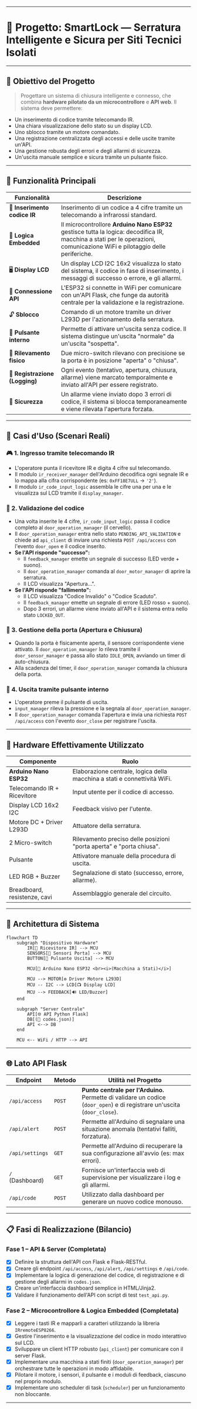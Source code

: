 
-----

# 🔐 Progetto: **SmartLock — Serratura Intelligente e Sicura per Siti Tecnici Isolati**

-----

## 🎯 Obiettivo del Progetto

> Progettare un sistema di chiusura intelligente e connesso, che combina **hardware pilotato da un microcontrollore** e **API web**.
> Il sistema deve permettere:

- Un inserimento di codice tramite telecomando IR.
- Una chiara visualizzazione dello stato su un display LCD.
- Uno sblocco tramite un motore comandato.
- Una registrazione centralizzata degli accessi e delle uscite tramite un'API.
- Una gestione robusta degli errori e degli allarmi di sicurezza.
- Un'uscita manuale semplice e sicura tramite un pulsante fisico.

-----

## 🧩 Funzionalità Principali

| Funzionalità                   | Descrizione                                                                                                                                                                |
|--------------------------------|----------------------------------------------------------------------------------------------------------------------------------------------------------------------------|
| 🔐 **Inserimento codice IR**   | Inserimento di un codice a 4 cifre tramite un telecomando a infrarossi standard.                                                                                           |
| 🧠 **Logica Embedded**         | Il microcontrollore **Arduino Nano ESP32** gestisce tutta la logica: decodifica IR, macchina a stati per le operazioni, comunicazione WiFi e pilotaggio delle periferiche. |
| 🖥️ **Display LCD**            | Un display LCD I2C 16x2 visualizza lo stato del sistema, il codice in fase di inserimento, i messaggi di successo o errore, e gli allarmi.                                 |
| 📡 **Connessione API**         | L'ESP32 si connette in WiFi per comunicare con un'API Flask, che funge da autorità centrale per la validazione e la registrazione.                                         |
| 🔓 **Sblocco**                 | Comando di un motore tramite un driver L293D per l'azionamento della serratura.                                                                                            |
| 🔘 **Pulsante interno**        | Permette di attivare un'uscita senza codice. Il sistema distingue un'uscita "normale" da un'uscita "sospetta".                                                             |
| 🧲 **Rilevamento fisico**      | Due micro-switch rilevano con precisione se la porta è in posizione "aperta" o "chiusa".                                                                                   |
| 📜 **Registrazione (Logging)** | Ogni evento (tentativo, apertura, chiusura, allarme) viene marcato temporalmente e inviato all'API per essere registrato.                                                  |
| 🚨 **Sicurezza**               | Un allarme viene inviato dopo 3 errori di codice, il sistema si blocca temporaneamente e viene rilevata l'apertura forzata.                                                |

-----

## 📌 Casi d'Uso (Scenari Reali)

### 🎮 1. **Ingresso tramite telecomando IR**

- L'operatore punta il ricevitore IR e digita 4 cifre sul telecomando.
- Il modulo `ir_receiver_manager` dell'Arduino decodifica ogni segnale IR e lo mappa alla cifra corrispondente (es: `0xFF18E7ULL` -\> `'2'`).
- Il modulo `ir_code_input_logic` assembla le cifre una per una e le visualizza sul LCD tramite il `display_manager`.

### 🔐 2. **Validazione del codice**

- Una volta inserite le 4 cifre, `ir_code_input_logic` passa il codice completo al `door_operation_manager` (il cervello).
- Il `door_operation_manager` entra nello stato `PENDING_API_VALIDATION` e chiede ad `api_client` di inviare una richiesta `POST /api/access` con l'evento `door_open` e il codice inserito.
- **Se l'API risponde "successo":**
    - Il `feedback_manager` emette un segnale di successo (LED verde + suono).
    - Il `door_operation_manager` comanda al `door_motor_manager` di aprire la serratura.
    - Il LCD visualizza "Apertura...".
- **Se l'API risponde "fallimento":**
    - Il LCD visualizza "Codice Invalido" o "Codice Scaduto".
    - Il `feedback_manager` emette un segnale di errore (LED rosso + suono).
    - Dopo 3 errori, un allarme viene inviato all'API e il sistema entra nello stato `LOCKED_OUT`.

### 🚪 3. **Gestione della porta (Apertura e Chiusura)**

- Quando la porta è fisicamente aperta, il sensore corrispondente viene attivato. Il `door_operation_manager` lo rileva tramite il `door_sensor_manager` e passa allo stato `IDLE_OPEN`, avviando un timer di auto-chiusura.
- Alla scadenza del timer, il `door_operation_manager` comanda la chiusura della porta.

### 🔘 4. **Uscita tramite pulsante interno**

- L'operatore preme il pulsante di uscita.
- `input_manager` rileva la pressione e la segnala al `door_operation_manager`.
- Il `door_operation_manager` comanda l'apertura e invia una richiesta `POST /api/access` con l'evento `door_close` per registrare l'uscita.

-----

## 🔧 Hardware Effettivamente Utilizzato

| Componente                   | Ruolo                                                                     |
|------------------------------|---------------------------------------------------------------------------|
| **Arduino Nano ESP32**       | Elaborazione centrale, logica della macchina a stati e connettività WiFi. |
| Telecomando IR + Ricevitore  | Input utente per il codice di accesso.                                    |
| Display LCD 16x2 I2C         | Feedback visivo per l'utente.                                             |
| Motore DC + Driver L293D     | Attuatore della serratura.                                                |
| 2 Micro-switch               | Rilevamento preciso delle posizioni "porta aperta" e "porta chiusa".      |
| Pulsante                     | Attivatore manuale della procedura di uscita.                             |
| LED RGB + Buzzer             | Segnalazione di stato (successo, errore, allarme).                        |
| Breadboard, resistenze, cavi | Assemblaggio generale del circuito.                                       |

-----

## 🧠 Architettura di Sistema

```mermaid
flowchart TD
    subgraph "Dispositivo Hardware"
        IR[📡 Ricevitore IR] --> MCU
        SENSORS[🧲 Sensori Porta] --> MCU
        BUTTON[🔘 Pulsante Uscita] --> MCU

        MCU[🧠 Arduino Nano ESP32 <br><i>(Macchina a Stati)</i>]

        MCU --> MOTOR[⚙️ Driver Motore L293D]
        MCU -- I2C --> LCD[📺 Display LCD]
        MCU --> FEEDBACK[🔊 LED/Buzzer]
    end

    subgraph "Server Centrale"
        API[🌐 API Python Flask]
        DB[(💾 codes.json)]
        API <--> DB
    end

    MCU <-- WiFi / HTTP --> API
```

-----

## 🌐 Lato API Flask

| Endpoint        | Metodo | Utilità nel Progetto                                                                                                     |
|-----------------|--------|--------------------------------------------------------------------------------------------------------------------------|
| `/api/access`   | `POST` | **Punto centrale per l'Arduino.** Permette di validare un codice (`door_open`) e di registrare un'uscita (`door_close`). |
| `/api/alert`    | `POST` | Permette all'Arduino di segnalare una situazione anomala (tentativi falliti, forzatura).                                 |
| `/api/settings` | `GET`  | Permette all'Arduino di recuperare la sua configurazione all'avvio (es: max errori).                                     |
| `/` (Dashboard) | `GET`  | Fornisce un'interfaccia web di supervisione per visualizzare i log e gli allarmi.                                        |
| `/api/code`     | `POST` | Utilizzato dalla dashboard per generare un nuovo codice monouso.                                                         |

-----

## 📋 Fasi di Realizzazione (Bilancio)

### Fase 1 – API & Server (Completata)

- [x] Definire la struttura dell'API con Flask e Flask-RESTful.
- [x] Creare gli endpoint `/api/access`, `/api/alert`, `/api/settings` e `/api/code`.
- [x] Implementare la logica di generazione del codice, di registrazione e di gestione degli allarmi in `codes.json`.
- [x] Creare un'interfaccia dashboard semplice in HTML/Jinja2.
- [x] Validare il funzionamento dell'API con script di test `test_api.py`.

### Fase 2 – Microcontrollore & Logica Embedded (Completata)

- [x] Leggere i tasti IR e mapparli a caratteri utilizzando la libreria `IRremoteESP8266`.
- [x] Gestire l'inserimento e la visualizzazione del codice in modo interattivo sul LCD.
- [x] Sviluppare un client HTTP robusto (`api_client`) per comunicare con il server Flask.
- [x] Implementare una macchina a stati finiti (`door_operation_manager`) per orchestrare tutte le operazioni in modo affidabile.
- [x] Pilotare il motore, i sensori, il pulsante e i moduli di feedback, ciascuno nel proprio modulo.
- [x] Implementare uno scheduler di task (`scheduler`) per un funzionamento non bloccante.

-----